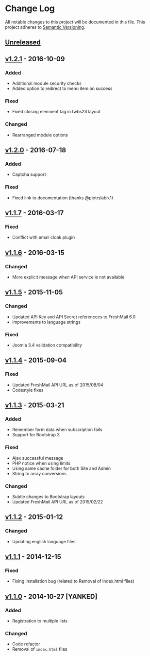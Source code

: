 Change Log
==========
All notable changes to this project will be documented in this file.
This project adheres to [Semantic Versioning](http://semver.org/).

[Unreleased][unreleased]
------------------------

[v1.2.1] - 2016-10-09
---------------------
### Added
- Additional module security checks
- Added option to redirect to menu item on success

### Fixed
- Fixed closing elemnent tag in twbs23 layout

### Changed
- Rearranged module options

[v1.2.0] - 2016-07-18
---------------------
### Added
- Captcha support

### Fixed
- Fixed link to documentation (thanks @piotrslabik1)

[v1.1.7] - 2016-03-17
---------------------
### Fixed
- Conflict with email cloak plugin

[v1.1.6] - 2016-03-15
---------------------
### Changed
- More explicit message when API service is not available

[v1.1.5] - 2015-11-05
---------------------
### Changed
- Updated API Key and API Secret referencees to FreshMail 6.0
- Improvements to language strings

### Fixed
- Joomla 3.4 validation compatibility

[v1.1.4] - 2015-09-04
---------------------
### Fixed
- Updated FreshMail API URL as of 2015/08/04
- Codestyle fixes

[v1.1.3] - 2015-03-21
---------------------
### Added
- Remember form data when subscription fails
- Support for Bootstrap 3

### Fixed
- Ajax successful message
- PHP notice when using limits
- Using same cache folder for both Site and Admin
- String to array conversions

### Changed
- Subtle changes to Bootstrap layouts
- Updated FreshMail API URL as of 2015/02/22

[v1.1.2] - 2015-01-12
---------------------
### Changed
- Updating english language files

[v1.1.1] - 2014-12-15
----------------------
### Fixed
- Fixing installation bug (related to Removal of index.html files)

[v1.1.0] - 2014-10-27 [YANKED]
------------------------------
### Added
- Registration to multiple lists

### Changed
- Code refactor
- Removal of `index.html` files

[unreleased]: https://github.com/piotr-cz/mod_freshmail2/compare/v1.2.1...HEAD
[v1.2.1]: https://github.com/piotr-cz/mod_freshmail2/compare/v1.2.0...v1.2.1
[v1.2.0]: https://github.com/piotr-cz/mod_freshmail2/compare/v1.1.7...v1.2.0
[v1.1.7]: https://github.com/piotr-cz/mod_freshmail2/compare/v1.1.6...v1.1.7
[v1.1.6]: https://github.com/piotr-cz/mod_freshmail2/compare/v1.1.5...v1.1.6
[v1.1.5]: https://github.com/piotr-cz/mod_freshmail2/compare/v1.1.4...v1.1.5
[v1.1.4]: https://github.com/piotr-cz/mod_freshmail2/compare/v1.1.3...v1.1.4
[v1.1.3]: https://github.com/piotr-cz/mod_freshmail2/compare/v1.1.2...v1.1.3
[v1.1.2]: https://github.com/piotr-cz/mod_freshmail2/compare/v1.1.1...v1.1.2
[v1.1.1]: https://github.com/piotr-cz/mod_freshmail2/compare/v1.1.0...v1.1.1
[v1.1.0]: https://github.com/piotr-cz/mod_freshmail2/compare/v1.0.0-rc.3...v1.1.0
